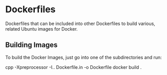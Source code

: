 Dockerfiles
===========

Dockerfiles that can be included into other Dockerfiles to 
build various, related Ubuntu images for Docker.


Building Images
---------------

To build the Docker Images, just go into one of the subdirectories
and run:

cpp -Xpreprocessor -I.. Dockerfile.in -o Dockerfile
docker build .

